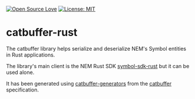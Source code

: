 [![Open Source Love](https://firstcontributions.github.io/open-source-badges/badges/open-source-v1/open-source.svg)](https://github.com/firstcontributions/open-source-badges)
[![License: MIT](https://img.shields.io/badge/License-MIT-green.svg)](https://opensource.org/licenses/MIT)
# catbuffer-rust

The catbuffer library helps serialize and deserialize NEM's Symbol entities in Rust applications.

The library's main client is the NEM Rust SDK [symbol-sdk-rust](https://github.com/BlockPuppets/symbol-sdk-rust) but it can be used alone.

It has been generated using [catbuffer-generators](https://github.com/nemtech/catbuffer-generators) from the [catbuffer](https://github.com/nemtech/catbuffer) specification.
